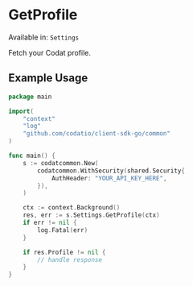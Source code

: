# GetProfile
Available in: `Settings`

Fetch your Codat profile.

## Example Usage
```go
package main

import(
	"context"
	"log"
	"github.com/codatio/client-sdk-go/common"
)

func main() {
    s := codatcommon.New(
        codatcommon.WithSecurity(shared.Security{
            AuthHeader: "YOUR_API_KEY_HERE",
        }),
    )

    ctx := context.Background()
    res, err := s.Settings.GetProfile(ctx)
    if err != nil {
        log.Fatal(err)
    }

    if res.Profile != nil {
        // handle response
    }
}
```